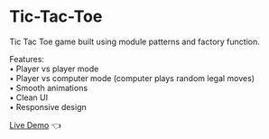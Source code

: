 # Tic-Tac-Toe

Tic Tac Toe game built using module patterns and factory function.

Features:<br>
• Player vs player mode<br>
• Player vs computer mode (computer plays random legal moves)<br>
• Smooth animations<br>
• Clean UI<br>
• Responsive design<br>

[Live Demo](https://mariuszciaston.github.io/Tic-Tac-Toe/) :point_left:

